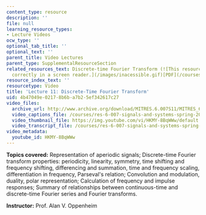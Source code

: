 ```yaml
---
content_type: resource
description: ''
file: null
learning_resource_types:
- Lecture Videos
ocw_type: ''
optional_tab_title: ''
optional_text: ''
parent_title: Video Lectures
parent_type: SupplementalResourceSection
related_resources_text: Discrete-time Fourier Transform (![This resource may not render
  correctly in a screen reader.](/images/inacessible.gif)[PDF](/courses/res-6-007-signals-and-systems-spring-2011/resources/mitres_6_007s11_lec11))
resource_index_text: ''
resourcetype: Video
title: 'Lecture 11: Discrete-Time Fourier Transform'
uid: 4b47049e-0217-8b6b-a7b2-5ef342617c27
video_files:
  archive_url: http://www.archive.org/download/MITRES.6.007S11/MITRES_6-007S11lec11_300k.mp4
  video_captions_file: /courses/res-6-007-signals-and-systems-spring-2011/45a0f77c687655f19af19b29d46a4f95_HKMY-8BqWWw.vtt
  video_thumbnail_file: https://img.youtube.com/vi/HKMY-8BqWWw/default.jpg
  video_transcript_file: /courses/res-6-007-signals-and-systems-spring-2011/25ec2290fd4e7c6c21e5e94ccd6f7a35_HKMY-8BqWWw.pdf
video_metadata:
  youtube_id: HKMY-8BqWWw
---
```


**Topics covered:** Representation of aperiodic signals; Discrete-time Fourier transform properties: periodicity, linearity, symmetry, time shifting and frequency shifting, differencing and summation, time and frequency scaling, differentiation in frequency, Parseval's relation; Convolution and modulation, duality, polar representation; Calculation of frequency and impulse responses; Summary of relationships between continuous-time and discrete-time Fourier series and Fourier transforms.

**Instructor:** Prof. Alan V. Oppenheim